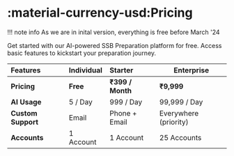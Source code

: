 # :material-currency-usd:Pricing

!!! note info
    As we are in inital version, everything is free before March '24

Get started with our AI-powered SSB Preparation platform for free. Access basic features to kickstart your preparation journey.

| Features           | Individual | Starter          | Enterprise            |
| :----------------- | :--------- | :--------------- | --------------------- |
| **Pricing**        | **Free**   | **₹399 / Month** | **₹9,999**            |
| **AI Usage**       | 5 / Day    | 999 / Day        | 99,999 / Day          |
| **Custom Support** | Email      | Phone + Email    | Everywhere (priority) |
| **Accounts**       | 1 Account  | 1 Account        | 25 Accounts           |
